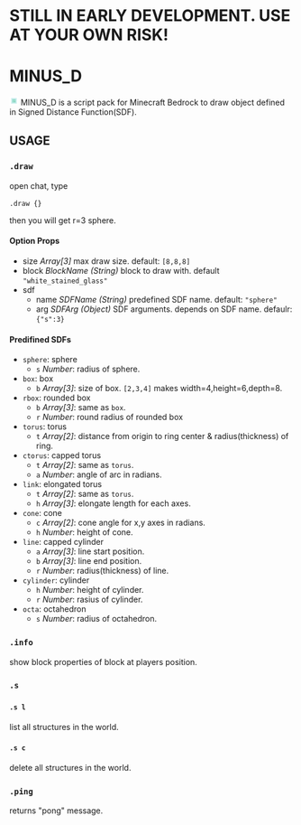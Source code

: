 # STILL IN EARLY DEVELOPMENT. USE AT YOUR OWN RISK!

# MINUS_D
![icon](pack_icon.png)
MINUS_D is a script pack for Minecraft Bedrock to draw object defined in Signed Distance Function(SDF).

## USAGE

### `.draw`

open chat, type

```
.draw {}
```

then you will get r=3 sphere.

#### Option Props

- size *Array[3]*
    max draw size.
    default: `[8,8,8]`
- block *BlockName (String)*
    block to draw with.
    default `"white_stained_glass"`
- sdf
    - name *SDFName (String)*
        predefined SDF name.
        default: `"sphere"`
    - arg *SDFArg (Object)*
        SDF arguments. depends on SDF name.
        defaulr: `{"s":3}`

#### Predifined SDFs

- `sphere`: sphere
    - `s` *Number*: radius of sphere.
- `box`: box
    - `b` *Array[3]*: size of box. `[2,3,4]` makes width=4,height=6,depth=8.
- `rbox`: rounded box
    - `b` *Array[3]*: same as `box`.
    - `r` *Number*: round radius of rounded box
- `torus`: torus
    - `t` *Array[2]*: distance from origin to ring center & radius(thickness) of ring.
- `ctorus`: capped torus
    - `t` *Array[2]*: same as `torus`.
    - `a` *Number*: angle of arc in radians.
- `link`: elongated torus
    - `t` *Array[2]*: same as `torus`.
    - `h` *Array[3]*: elongate length for each axes.
- `cone`: cone
    - `c` *Array[2]*: cone angle for x,y axes in radians.
    - `h` *Number*: height of cone.
- `line`: capped cylinder
    - `a` *Array[3]*: line start position.
    - `b` *Array[3]*: line end position.
    - `r` *Number*: radius(thickness) of line.
- `cylinder`: cylinder
    - `h` *Number*: height of cylinder.
    - `r` *Number*: rasius of cylinder.
- `octa`: octahedron
    - `s` *Number*: radius of octahedron.

### `.info`
show block properties of block at players position.

### `.s`
#### `.s l`
list all structures in the world.

#### `.s c`
delete all structures in the world.

### `.ping`
returns "pong" message.
